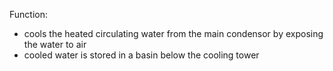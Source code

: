 Function:
-	cools the heated circulating water from the main condensor by exposing the water to air
-	cooled water is stored in a basin below the cooling tower